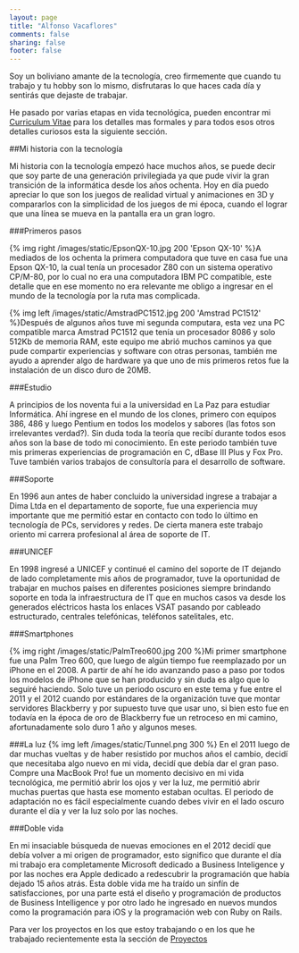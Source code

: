 ```yaml
---
layout: page
title: "Alfonso Vacaflores"
comments: false
sharing: false
footer: false
---
```


Soy un boliviano amante  de la tecnología, creo firmemente que cuando tu trabajo y tu hobby son lo mismo, disfrutaras lo que haces cada día y sentirás que dejaste de trabajar.

He pasado por varias etapas en vida tecnológica, pueden encontrar mi [Curriculum Vitae](/files/CV_avacaflores_EN.pdf) para los detalles mas formales y para todos esos otros detalles curiosos esta la siguiente sección.

##Mi historia con la tecnología

Mi historia con la tecnología empezó hace muchos años, se puede decir que soy parte de una generación privilegiada ya que pude vivir la gran transición de la informática desde los años ochenta. Hoy en día puedo apreciar lo que son los juegos de realidad virtual y animaciones en 3D y compararlos con la simplicidad de los juegos de mi época, cuando el lograr que una línea se mueva en la pantalla era un gran logro.

###Primeros pasos

{% img right /images/static/EpsonQX-10.jpg 200 'Epson QX-10' %}A mediados de los ochenta la primera computadora que tuve en casa fue una Epson QX-10, la cual tenía un procesador Z80 con  un sistema operativo CP/M-80, por lo cual no era una computadora IBM PC compatible, este detalle que en ese momento no era relevante me obligo a ingresar en el mundo de la tecnología por la ruta mas complicada. 

{% img left /images/static/AmstradPC1512.jpg 200 'Amstrad PC1512' %}Después de algunos años tuve mi segunda computara, esta vez una PC compatible marca Amstrad PC1512 que tenía un procesador 8086 y solo 512Kb de memoria RAM, este equipo me abrió muchos caminos ya que pude compartir experiencias y software con otras personas, también me ayudo a aprender algo de hardware ya que uno de mis primeros retos fue la instalación de un disco duro de 20MB.

###Estudio

A principios de los noventa fui a la universidad en La Paz para estudiar Informática. Ahí ingrese en el mundo de los clones, primero con equipos 386, 486 y luego Pentium en todos los modelos y sabores (las fotos son irrelevantes verdad?). Sin duda toda la teoría que recibí durante todos esos años son la base de todo mi conocimiento. En este periodo también tuve mis primeras experiencias de programación en C, dBase III Plus y Fox Pro. Tuve también varios trabajos de consultoría para el desarrollo de software.

###Soporte

En 1996 aun antes de haber concluido la universidad ingrese a trabajar a Dima Ltda en el departamento de soporte, fue una experiencia muy importante que me permitió estar en contacto con todo lo último en tecnología de PCs, servidores y redes. De cierta manera este trabajo oriento mi carrera profesional al área de soporte de IT.

###UNICEF

En 1998 ingresé a UNICEF y continué el camino del soporte de IT dejando de lado completamente mis años de programador, tuve la oportunidad de trabajar en muchos países en diferentes posiciones siempre brindando soporte en toda la infraestructura de IT que en muchos casos va desde los generados eléctricos hasta los enlaces VSAT pasando por cableado estructurado, centrales telefónicas, teléfonos satelitales, etc.

###Smartphones

{% img right /images/static/PalmTreo600.jpg 200 %}Mi primer smartphone fue una Palm Treo 600, que luego de algún tiempo fue reemplazado por un iPhone en el 2008. A partir de ahí he ido avanzando paso a paso por todos los modelos de iPhone que se han producido y sin duda es algo que lo seguiré haciendo. Solo tuve un periodo oscuro en este tema y fue entre el 2011 y el 2012 cuando por estándares de la organización tuve que montar servidores Blackberry y por supuesto tuve que usar uno, si bien esto fue en todavía en la época de oro de Blackberry fue un retroceso en mi camino, afortunadamente solo duro 1 año y algunos meses.

###La luz
{% img left /images/static/Tunnel.png 300 %}
En el 2011 luego de dar muchas vueltas y de haber resistido por muchos años el cambio, decidí que necesitaba algo nuevo en mi vida, decidí que debía dar el gran paso. Compre una MacBook Pro! fue un momento decisivo en mi vida tecnológica, me permitió abrir los ojos y ver la luz, me permitió abrir muchas puertas que hasta ese momento estaban ocultas. El periodo de adaptación no es fácil especialmente cuando debes vivir en el lado oscuro durante el día y ver la luz solo por las noches.

###Doble vida

En mi insaciable búsqueda de nuevas emociones en el 2012 decidí que debía volver a mi origen de programador, esto significo que durante el día mi trabajo era completamente Microsoft dedicado a Business Inteligence y por las noches era Apple dedicado a redescubrir la programación que había dejado 15 años atrás. Esta doble vida me ha traído un sinfín de satisfacciones, por una parte está el diseño y programación de productos de Business Intelligence y por otro lado he ingresado en nuevos mundos como la programación para iOS y la programación web con Ruby on Rails.

Para ver los proyectos en los que estoy trabajando o en los que he trabajado recientemente esta la sección de [Proyectos](/projects/index.html)